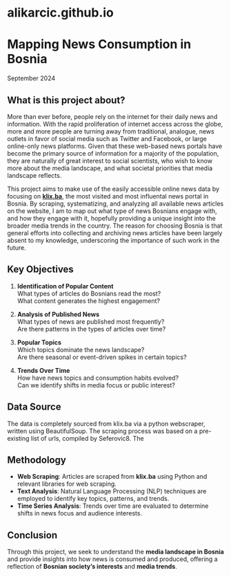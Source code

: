 <link rel="stylesheet" type="text/css" href="assets/css/styles.css">
   
# alikarcic.github.io

# Mapping News Consumption in Bosnia 
September 2024

## What is this project about?

More than ever before, people rely on the internet for their daily news and information. With the rapid proliferation of internet access across the globe, more and more people are turning away from traditional, analogue, news outlets in favor of social media such as Twitter and Facebook, or large online-only news platforms. Given that these web-based news portals have become the primary source of information for a majority of the population, they are naturally of great interest to social scientists, who wish to know more about the media landscape, and what societal priorities that media landscape reflects. 

This project aims to make use of the easily accessible online news data by focusing on **[klix.ba](https://klix.ba)**, the most visited and most influental news portal in Bosnia. By scraping, systematizing, and analyzing all available news articles on the website, I am to map out what type of news Bosnians engage with, and how they engage with it, hopefully providing a unique insight into the broader media trends in the country. The reason for choosing Bosnia is that general efforts into collecting and archiving news articles have been largely absent to my knowledge, underscoring the importance of such work in the future. 

## Key Objectives

1. **Identification of Popular Content**  
   What types of articles do Bosnians read the most?  
   What content generates the highest engagement?

2. **Analysis of Published News**  
   What types of news are published most frequently?  
   Are there patterns in the types of articles over time?

3. **Popular Topics**  
   Which topics dominate the news landscape?  
   Are there seasonal or event-driven spikes in certain topics?

4. **Trends Over Time**  
   How have news topics and consumption habits evolved?  
   Can we identify shifts in media focus or public interest?

## Data Source

The data is completely sourced from klix.ba via a python webscraper, written using BeautifulSoup. The scraping process was based on a pre-existing list of urls, compiled by Seferovic8. The 


## Methodology

- **Web Scraping**: Articles are scraped from **klix.ba** using Python and relevant libraries for web scraping.
- **Text Analysis**: Natural Language Processing (NLP) techniques are employed to identify key topics, patterns, and trends.
- **Time Series Analysis**: Trends over time are evaluated to determine shifts in news focus and audience interests.

## Conclusion

Through this project, we seek to understand the **media landscape in Bosnia** and provide insights into how news is consumed and produced, offering a reflection of **Bosnian society’s interests** and **media trends**.
